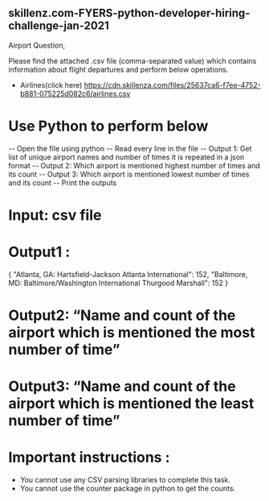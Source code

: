 ## skillenz.com-FYERS-python-developer-hiring-challenge-jan-2021
Airport Question,

Please find the attached .csv file (comma-separated value) which contains information about flight departures and perform below operations.
- Airlines(click here)
https://cdn.skillenza.com/files/25637ca6-f7ee-4752-b881-075225d082c6/airlines.csv


# Use Python to perform below
-- Open the file using python
-- Read every line in the file
-- Output 1: Get list of unique airport names and number of times it is repeated in a json format
-- Output 2: Which airport is mentioned highest number of times and its count
-- Output 3: Which airport is mentioned lowest number of times and its count
-- Print the outputs

# Input: csv file


# Output1 :

{
"Atlanta, GA: Hartsfield-Jackson Atlanta International": 152,
"Baltimore, MD: Baltimore/Washington International Thurgood Marshall": 152
}
# Output2: “Name and count of the airport which is mentioned the most number of time”

# Output3: “Name and count of the airport which is mentioned the least number of time”


# Important instructions :
* You cannot use any CSV parsing libraries to complete this task.
* You cannot use the counter package in python to get the counts.
